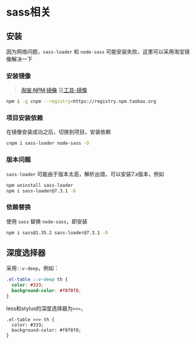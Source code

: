 # sass相关
## 安装
因为网络问题，`sass-loader` 和 `node-sass` 可能安装失败，这里可以采用淘宝镜像解决一下
### 安装镜像
> ~~[淘宝 NPM 镜像](https://developer.aliyun.com/mirror/NPM?from=tnpm)~~ 见[工具-镜像](../tool/mirror.html)
```bash
npm i -g cnpm --registry=https://registry.npm.taobao.org
```

### 项目安装依赖
在镜像安装成功之后，切换到项目，安装依赖
```bash
cnpm i sass-loader node-sass -D
```

### 版本问题
`sass-loader` 可能由于版本太高，解析出错，可以安装7.x版本，例如
```bash
npm uninstall sass-loader
npm i sass-loader@7.3.1 -D
```

### 依赖替换
使用 `sass` 替换 `node-sass`，即安装
```bash
npm i sass@1.35.2 sass-loader@7.3.1 -D
```

## 深度选择器
采用```::v-deep```，例如：
```scss
.el-table ::v-deep th {
  color: #333;
  background-color: #f8f8f8;
}
```
less和stylus的深度选择器为```>>>```，
```less
.el-table >>> th {
  color: #333;
  background-color: #f8f8f8;
}
```